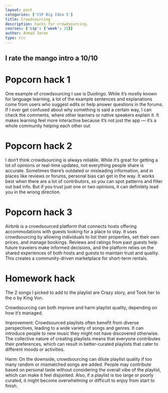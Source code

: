 ```yaml
---
layout: post
categories: ['CSP Big Idea 5']
title: Crowdsourcing
description: hacks for crowdsourcing.
courses: {'csp': {'week': 25}}
author: Ahmad Imran
type: ccc
---
```


## I rate the mango intro a 10/10 

# Popcorn hack 1

One example of crowdsourcing I use is Duolingo. While it’s mostly known for language learning, a lot of the example sentences and explanations come from users who suggest edits or help answer questions in the forums. If I ever get confused about why something is said a certain way, I can check the comments, where other learners or native speakers explain it. It makes learning feel more interactive because it’s not just the app — it’s a whole community helping each other out

# Popcorn hack 2

I don’t think crowdsourcing is always reliable. While it’s great for getting a lot of opinions or real-time updates, not everything people share is accurate. Sometimes there’s outdated or misleading information, and in places like reviews or forums, personal bias can get in the way. It works best when there are a lot of contributors, so you can spot patterns and filter out bad info. But if you trust just one or two opinions, it can definitely lead you in the wrong direction.

# Popcorn hack 3

Airbnb is a crowdsourced platform that connects hosts offering accommodations with guests looking for a place to stay. It uses crowdsourcing by allowing individuals to list their properties, set their own prices, and manage bookings. Reviews and ratings from past guests help future travelers make informed decisions, and the platform relies on the shared experiences of both hosts and guests to maintain trust and quality. This creates a community-driven marketplace for short-term rentals.

# Homework hack

The 2 songs I picked to add to the playlist are Crazy story, and Took her to the o by King Von.

Crowdsourcing can both improve and harm playlist quality, depending on how it’s managed.

Improvement:
Crowdsourced playlists often benefit from diverse perspectives, leading to a wide variety of songs and genres. It can introduce people to new music they might not have discovered otherwise. The collective nature of creating playlists means that everyone contributes their preferences, which can result in better-curated playlists that cater to different moods or activities.

Harm:
On the downside, crowdsourcing can dilute playlist quality if too many random or mismatched songs are added. People may contribute based on personal taste without considering the overall vibe of the playlist, which can make it feel disjointed. Also, if a playlist is too large or poorly curated, it might become overwhelming or difficult to enjoy from start to finish.
